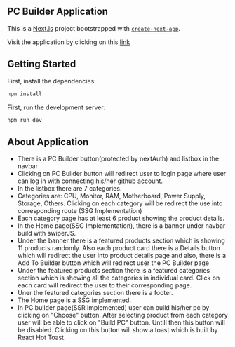 ## PC Builder Application

This is a [Next.js](https://nextjs.org/) project bootstrapped with [`create-next-app`](https://github.com/vercel/next.js/tree/canary/packages/create-next-app).

Visit the application by clicking on this [link](https://pc-builder-client-five.vercel.app/)

## Getting Started

First, install the dependencies:

```bash
npm install
```

First, run the development server:

```bash
npm run dev
```

## About Application

- There is a PC Builder button(protected by nextAuth) and listbox in the navbar
- Clicking on PC Builder button will redirect user to login page where user can log in with connecting his/her github account.
- In the listbox there are 7 categories.
- Categories are: CPU, Monitor, RAM, Motherboard, Power Supply, Storage, Others. Clicking on each category will be redirect the use into corresponding route (SSG Implementation)
- Each category page has at least 6 product showing the product details.
- In the Home page(SSG Implementation), there is a banner under navbar build with swiperJS.
- Under the banner there is a featured products section which is showing 11 products randomly. Also each product card there is a Details button which will redirect the user into product details page and also, there is a Add To Builder button which will redirect user the PC Builder page
- Under the featured products section there is a featured categories section which is showing all the categories in individual card. Click on each card will redirect the user to their corresponding page.
- Uner the featured categories section there is a footer.
- The Home page is a SSG implemented.
- In PC builder page(SSR implemented) user can build his/her pc by clicking on "Choose" button. After selecting product from each category user will be able to click on "Build PC" button. Untill then this button will be disabled. Clicking on this button will show a toast which is built by React Hot Toast.
